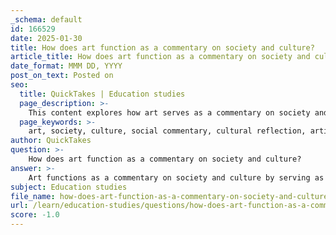 ```yaml
---
_schema: default
id: 166529
date: 2025-01-30
title: How does art function as a commentary on society and culture?
article_title: How does art function as a commentary on society and culture?
date_format: MMM DD, YYYY
post_on_text: Posted on
seo:
  title: QuickTakes | Education studies
  page_description: >-
    This content explores how art serves as a commentary on society and culture, reflecting societal values, critiquing injustices, and provoking thought on contemporary issues through various artistic movements and examples.
  page_keywords: >-
    art, society, culture, social commentary, cultural reflection, artistic critique, material culture, historical context, contemporary issues, activism, Ai Weiwei, Banksy, societal values, visual arts, cultural identity
author: QuickTakes
question: >-
    How does art function as a commentary on society and culture?
answer: >-
    Art functions as a commentary on society and culture by serving as a reflective medium that encapsulates the values, beliefs, and issues prevalent within a given cultural context. This relationship is reciprocal; artists respond to social movements, political events, and cultural shifts, using their work to critique, celebrate, or provoke thought about contemporary issues.\n\n### Art as a Reflection of Society\nArt acts as a mirror to society, revealing the complexities of human experience. For instance, the art of the Victorian era reflects societal tensions regarding class, gender, and morality, showcasing how artists grappled with changing roles and norms. This historical context is crucial for understanding how art both influences and is influenced by the social dynamics of its time.\n\n### Social Commentary in Art\nArt as commentary involves the expression of opinions and critiques regarding social, political, or cultural issues. Artists often use their work to address contemporary events or historical contexts, encouraging viewers to reflect on the world around them. For example, street artist Banksy frequently tackles themes of consumerism, war, and social justice, using his art to provoke thought and inspire dialogue.\n\n### The Role of Material Culture\nMaterial culture, which includes artifacts and objects created by humans, reflects the values and beliefs of a community. These artifacts serve as tangible representations of a society's cultural identity. For instance, clothing choices can signify cultural norms, while everyday objects can embody the economic and social conditions of a time.\n\n### Historical Context and Artistic Intent\nUnderstanding the historical context and the artist's intent is essential for interpreting art as social commentary. Modern art, in particular, is characterized by its commentary on modern life, often addressing political and social issues. Artists like Piet Mondrian sought to distill the essence of modernity through their work, reflecting the complexities of their time.\n\n### Examples of Social Commentary\nArtists such as Ai Weiwei use their art to address human rights violations and government oppression, effectively using their platform for activism. This highlights how art can raise awareness, challenge societal norms, and inspire change, making it a powerful tool for social commentary.\n\nIn summary, art functions as a commentary on society and culture by reflecting societal values, critiquing injustices, and provoking thought on contemporary issues. Through various artistic movements and techniques, artists engage with the world around them, making their work a vital part of cultural discourse.
subject: Education studies
file_name: how-does-art-function-as-a-commentary-on-society-and-culture.md
url: /learn/education-studies/questions/how-does-art-function-as-a-commentary-on-society-and-culture
score: -1.0
---
```


&nbsp;